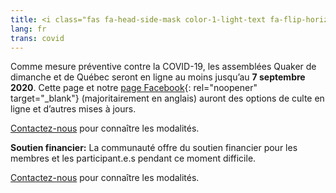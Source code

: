 ```yaml
---
title: <i class="fas fa-head-side-mask color-1-light-text fa-flip-horizontal"></i> Maladie COVID-19
lang: fr
trans: covid
---
```

Comme mesure préventive contre la COVID-19, les assemblées Quaker de dimanche et de Québec seront en ligne au moins jusqu’au **7 septembre 2020**. Cette page et notre [page Facebook](https://www.facebook.com/MontrealQuakers/){: rel="noopener" target="_blank"} (majoritairement en anglais) auront des options de culte en ligne et d’autres mises à jours.

[Contactez-nous](/contact-fr.html) pour connaître les modalités.

**Soutien financier:** La communauté offre du soutien financier pour les membres et les participant.e.s pendant ce moment difficile.

[Contactez-nous](/contact-fr.html) pour connaître les modalités.
